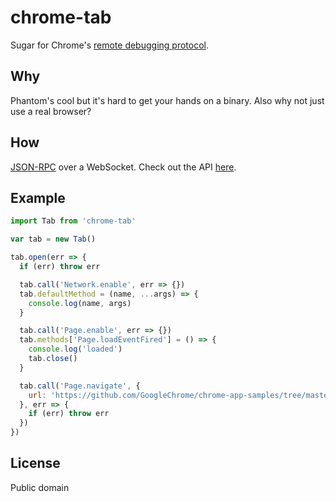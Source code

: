 # chrome-tab
Sugar for Chrome's [remote debugging protocol](https://developer.chrome.com/devtools/docs/debugger-protocol).

## Why
Phantom's cool but it's hard to get your hands on a binary. Also why not just use a real browser?

## How
[JSON-RPC](http://www.jsonrpc.org/specification) over a WebSocket. Check out the API [here](https://developer.chrome.com/devtools/docs/protocol/1.1/index).

## Example
``` javascript
import Tab from 'chrome-tab'

var tab = new Tab()

tab.open(err => {
  if (err) throw err

  tab.call('Network.enable', err => {})
  tab.defaultMethod = (name, ...args) => {
    console.log(name, args)
  }

  tab.call('Page.enable', err => {})
  tab.methods['Page.loadEventFired'] = () => {
    console.log('loaded')
    tab.close()
  }

  tab.call('Page.navigate', {
    url: 'https://github.com/GoogleChrome/chrome-app-samples/tree/master/samples/websocket-server'
  }, err => {
    if (err) throw err
  })
})
```

## License
Public domain
